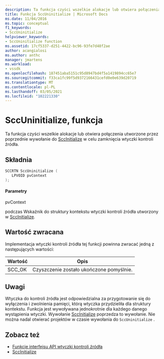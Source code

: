 ```yaml
---
description: Ta funkcja czyści wszelkie alokacje lub otwiera połączenia utworzone przez poprzednie wywołanie do SccInitialize w celu zamknięcia wtyczki kontroli źródła.
title: Funkcja SccUninitialize | Microsoft Docs
ms.date: 11/04/2016
ms.topic: conceptual
f1_keywords:
- SccUninitialize
helpviewer_keywords:
- SccUninitialize function
ms.assetid: 17cf5337-d251-4422-bc96-93fe7d48f2ae
author: acangialosi
ms.author: anthc
manager: jmartens
ms.workload:
- vssdk
ms.openlocfilehash: 187451aba5151c95d8947bd4f5a1419894cc65e7
ms.sourcegitcommit: f33ca1fc99f5d9372166431cefd0e0e639d20719
ms.translationtype: MT
ms.contentlocale: pl-PL
ms.lasthandoff: 03/05/2021
ms.locfileid: "102221330"
---
```

# <a name="sccuninitialize-function"></a>SccUninitialize, funkcja
Ta funkcja czyści wszelkie alokacje lub otwiera połączenia utworzone przez poprzednie wywołanie do [SccInitialize](../extensibility/sccinitialize-function.md) w celu zamknięcia wtyczki kontroli źródła.

## <a name="syntax"></a>Składnia

```cpp
SCCRTN SccUninitialize (
   LPVOID pvContext
);
```

#### <a name="parameters"></a>Parametry
 pvContext

podczas Wskaźnik do struktury kontekstu wtyczki kontroli źródła utworzony w [SccInitialize](../extensibility/sccinitialize-function.md).

## <a name="return-value"></a>Wartość zwracana
 Implementacja wtyczki kontroli źródła tej funkcji powinna zwracać jedną z następujących wartości:

|Wartość|Opis|
|-----------|-----------------|
|SCC_OK|Czyszczenie zostało ukończone pomyślnie.|

## <a name="remarks"></a>Uwagi
 Wtyczka do kontroli źródła jest odpowiedzialna za przygotowanie się do wyłączenia i zwolnienia pamięci, którą wtyczka przydzieliła dla struktury kontekstu. Funkcja jest wywoływana jednokrotnie dla każdego danego wystąpienia wtyczki. Wywołanie [SccInitialize](../extensibility/sccinitialize-function.md) poprzedza to wywołanie. Nie można nadal otwierać projektów w czasie wywołania do `SccUninitialize` .

## <a name="see-also"></a>Zobacz też
- [Funkcje interfejsu API wtyczki kontroli źródła](../extensibility/source-control-plug-in-api-functions.md)
- [SccInitialize](../extensibility/sccinitialize-function.md)
